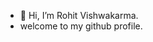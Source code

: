 - 👋 Hi, I’m Rohit Vishwakarma.
-  welcome to my github profile.

<!---
Rohit-505/Rohit-505 is a ✨ special ✨ repository because its `README.md` (this file) appears on your GitHub profile.
You can click the Preview link to take a look at your changes.
--->
